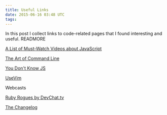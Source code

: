 ```yaml
---
title: Useful Links
date: 2015-06-16 03:48 UTC
tags:
---
```


In this post I collect links to code-related pages that I found interesting and useful. READMORE

[A List of Must-Watch Videos about JavaScript](https://github.com/bolshchikov/js-must-watch)

[The Art of Command Line](https://github.com/jlevy/the-art-of-command-line)

[You Don't Know JS](https://github.com/getify/You-Dont-Know-JS)

[UseVim](http://usevim.com/)

Webcasts

[Ruby Rogues by DevChat.tv](http://devchat.tv/ruby-rogues)

[The Changelog](https://changelog.com/)
